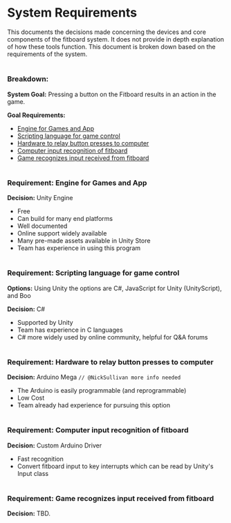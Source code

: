 # System Requirements

This documents the decisions made concerning the devices and core components of the fitboard system. It does not provide in depth explanation of how these tools function. This document is broken down based on the requirements of the system.

#

### Breakdown:

**System Goal:** Pressing a button on the Fitboard results in an action in the game.

**Goal Requirements:** 

- [Engine for Games and App](#requirement-engine-for-games-and-app)
- [Scripting language for game control](#requirement-scripting-language-for-game-control)
- [Hardware to relay button presses to computer](#requirement-hardware-to-relay-button-presses-to-computer)
- [Computer input recognition of fitboard](#requirement-computer-input-recognition-of-fitboard)
- [Game recognizes input received from fitboard](#requirement-game-recognizes-input-received-from-fitboard)

#

### Requirement: Engine for Games and App

**Decision:** Unity Engine

- Free
- Can build for many end platforms
- Well documented
- Online support widely available
- Many pre-made assets available in Unity Store
- Team has experience in using this program

#

### Requirement: Scripting language for game control

**Options:** Using Unity the options are C#, JavaScript for Unity (UnityScript), and Boo

**Decision:** C#

- Supported by Unity
- Team has experience in C languages
- C# more widely used by online community, helpful for Q&A forums

#

### Requirement: Hardware to relay button presses to computer

**Decision:** Arduino Mega `// @NickSullivan more info needed`

- The Arduino is easily programmable (and reprogrammable)
- Low Cost
- Team already had experience for pursuing this option

#

### Requirement: Computer input recognition of fitboard

**Decision:** Custom Arduino Driver

- Fast recognition
- Convert fitboard input to key interrupts which can be read by Unity's Input class

#

### Requirement: Game recognizes input received from fitboard

**Decision:** TBD.
